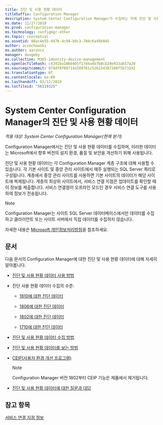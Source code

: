 ```yaml
---
title: 진단 및 사용 현황 데이터
titleSuffix: Configuration Manager
description: System Center Configuration Manager가 수집하는 자체 진단 및 사용 현황 데이터에 대해 알아봅니다.
ms.date: 11/27/2018
ms.prod: configuration-manager
ms.technology: configmgr-other
ms.topic: conceptual
ms.assetid: 88ac4e55-d47b-4c94-b9c3-704c6a48b845
author: aczechowski
ms.author: aaroncz
manager: dougeby
ms.collection: M365-identity-device-management
ms.openlocfilehash: c4341ba1866405f17d4a4b7b8cb24e933ab57a20
ms.sourcegitcommit: 874d78f08714a509f61c52b154387268f5b73242
ms.translationtype: HT
ms.contentlocale: ko-KR
ms.lasthandoff: 02/12/2019
ms.locfileid: "56119325"
---
```

# <a name="diagnostics-and-usage-data-for-system-center-configuration-manager"></a>System Center Configuration Manager의 진단 및 사용 현황 데이터

*적용 대상: System Center Configuration Manager(현재 분기)*

Configuration Manager에서는 진단 및 사용 현황 데이터를 수집하며, 이러한 데이터는 Microsoft에서 향후 버전의 설치 환경, 품질 및 보안을 개선하기 위해 사용됩니다.  

 진단 및 사용 현황 데이터는 각 Configuration Manager 계층 구조에 대해 사용할 수 있습니다. 각 기본 사이트 및 중앙 관리 사이트에서 매주 실행되는 SQL Server 쿼리로 구성됩니다. 계층에서 중앙 관리 사이트를 사용하면 기본 사이트의 데이터가 해당 사이트에 복제됩니다. 계층의 최상위 사이트에서, 서비스 연결 지점은 업데이트를 확인할 때 이 정보를 제출합니다. 서비스 연결점이 오프라인 모드인 경우 서비스 연결 도구를 사용하여 정보가 전송됩니다.  

> [!NOTE]  
>  Configuration Manager는 사이트 SQL Server 데이터베이스에서만 데이터를 수집하고 클라이언트 또는 사이트 서버에서 직접 데이터를 수집하지 않습니다.  

 자세한 내용은 [Microsoft 개인정보처리방침](https://go.microsoft.com/fwlink/?LinkID=626527)을 참조하세요.  

## <a name="articles"></a>문서
 다음 문서의 Configuration Manager에 대한 진단 및 사용 현황 데이터에 대해 자세히 알아봅니다.  

-   [진단 및 사용 현황 데이터 사용 방법](/sccm/core/plan-design/diagnostics/how-diagnostics-and-usage-data-is-used)  

-   진단 사용 현황 데이터 수집의 수준:
    - [1810에 대한 진단 데이터](/sccm/core/plan-design/diagnostics/levels-of-diagnostic-usage-data-collection-1810)  

    - [1806에 대한 진단 데이터](/sccm/core/plan-design/diagnostics/levels-of-diagnostic-usage-data-collection-1806)  

    - [1802에 대한 진단 데이터](/sccm/core/plan-design/diagnostics/levels-of-diagnostic-usage-data-collection-1802)  
    
    - [1710에 대한 진단 데이터](/sccm/core/plan-design/diagnostics/levels-of-diagnostic-usage-data-collection-1710)  

-   [진단 및 사용 현황 데이터 수집 방법](/sccm/core/plan-design/diagnostics/how-diagnostics-and-usage-data-is-collected)  

-   [진단 및 사용 현황 데이터를 보는 방법](/sccm/core/plan-design/diagnostics/view-diagnostics-and-usage-data)  

-   [CEIP(사용자 환경 개선 프로그램)](/sccm/core/plan-design/diagnostics/customer-experience-improvement-program-ceip)  

     > [!Note]  
     > Configuration Manager 버전 1802부터 CEIP 기능은 제품에서 제거됩니다.  


-   [진단 및 사용 현황 데이터에 대한 질문과 대답](/sccm/core/understand/frequently-asked-questions-about-diagnostics-and-usage-data)  



## <a name="see-also"></a>참고 항목  
 [서비스 연결 지점 정보](/sccm/core/servers/deploy/configure/about-the-service-connection-point)
